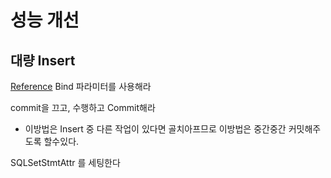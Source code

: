 # 성능 개선

## 대량 Insert 

[Reference](https://www.easysoft.com/products/data_access/odbc_odbc_bridge/performance_white_paper.html#3_1_2)
Bind 파라미터를 사용해라


commit을  끄고, 수행하고 Commit해라
 - 이방법은 Insert 중 다른 작업이 있다면 골치아프므로 이방법은 중간중간 커밋해주도록 할수있다.


SQLSetStmtAttr 를 세팅한다


